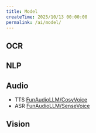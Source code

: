 ```yaml
---
title: Model
createTime: 2025/10/13 00:00:00
permalink: /ai/model/
---
```


## OCR

## NLP

## Audio

- TTS [FunAudioLLM/CosyVoice](FunAudioLLM-CosyVoice.md)
- ASR [FunAudioLLM/SenseVoice](FunAudioLLM-SenseVoice.md)

## Vision
